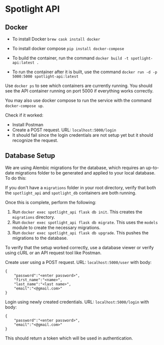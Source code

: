 # Spotlight API

## Docker

- To install Docker `brew cask install docker`

- To install docker compose `pip install docker-compose`

- To build the container, run the command `docker build -t spotlight-api:latest .`

- To run the container after it is built, use the command `docker run -d -p 5000:5000 spotlight-api:latest`

Use `docker ps` to see which containers are currently running. You should see the 
API container running on port 5000 if everything works correctly.

You may also use docker compose to run the service with the command `docker-compose up`.

Check if it worked:

- Install Postman
- Create a POST request. URL: `localhost:5000/login`
- It should fail since the login credentials are not setup yet but it should recognize the request.

## Database Setup
We are using Alembic migrations for the database, which requires an up-to-date migrations folder to be 
generated and applied to your local database. To do this:

If you don't have a `migrations` folder in your root directory, verify that
both the `spotlight_api` and `spotlight_db` containers are both running.

Once this is complete, perform the following:
1. Run `docker exec spotlight_api flask db init`. This creates the `migrations` directory.
2. Run `docker exec spotlight_api flask db migrate`. This uses the `models` module to create
the necessary migrations.
3. Run `docker exec spotlight_api flask db upgrade`. This pushes the migrations to the database.

To verify that the setup worked correctly, use a database viewer or verify using cURL or an API request
tool like Postman.

Create user using a POST request. URL: `localhost:5000/user` with body: 
```
{
    "password":"<enter password>",
    "first_name":"<name>",
    "last_name":"<last name>",
    "email":"<@gmail.com>"
}
```
Login using newly created credentials. URL: `localhost:5000/login` with body: 
```
{
    "password":"<enter password>", 
    "email":"<@gmail.com>"
}
``` 
This should return a token which will be used in authentication.
